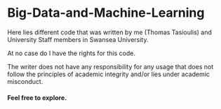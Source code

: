# Big-Data-and-Machine-Learning

Here lies different code that was written by me (Thomas Tasioulis) and University Staff members in Swansea University. 

At no case do I have the rights for this code.
 
The writer does not have any responsibility for any usage that does not follow the principles of academic integrity and/or lies under academic misconduct.

#### Feel free to explore.
